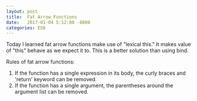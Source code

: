 ```yaml
---
layout: post
title:  Fat Arrow Functions
date:   2017-01-04 5:12:00 -0800
categories: ES6
---
```


Today I learned fat arrow functions make use of "lexical this." It makes value of "this" behave as we expect it to. This is a better solution than using bind.

Rules of fat arrow functions:
<ol>
  <li>If the function has a single expression in its body, the curly braces and 'return' keyword can be removed.</li>
  <li>If the function has a single argument, the parentheses around the argument list can be removed.</li>
</ol>

[ES6 Code Examples]: https://github.com/yenly/es6_javascript/blob/master/fat_arrow_functions.js
